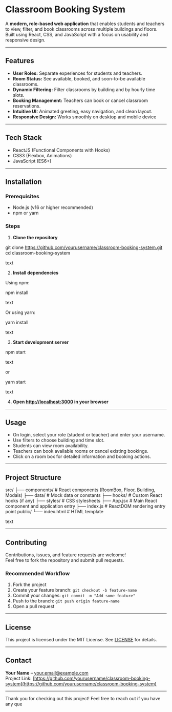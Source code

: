 # Classroom Booking System

A **modern, role-based web application** that enables students and teachers to view, filter, and book classrooms across multiple buildings and floors. Built using React, CSS, and JavaScript with a focus on usability and responsive design.


---

## Features

- **User Roles:** Separate experiences for students and teachers.
- **Room Status:** See available, booked, and soon-to-be available classrooms.
- **Dynamic Filtering:** Filter classrooms by building and by hourly time slots.
- **Booking Management:** Teachers can book or cancel classroom reservations.
- **Intuitive UI:** Animated greeting, easy navigation, and clean layout.
- **Responsive Design:** Works smoothly on desktop and mobile device

---

## Tech Stack

- ReactJS (Functional Components with Hooks)
- CSS3 (Flexbox, Animations)
- JavaScript (ES6+)

---

## Installation

### Prerequisites

- Node.js (v16 or higher recommended)
- npm or yarn

### Steps

1. **Clone the repository**

git clone https://github.com/yourusername/classroom-booking-system.git
cd classroom-booking-system

text

2. **Install dependencies**

Using npm:

npm install

text

Or using yarn:

yarn install

text

3. **Start development server**

npm start

text

or

yarn start

text

4. **Open [http://localhost:3000](http://localhost:3000) in your browser**

---

## Usage

- On login, select your role (student or teacher) and enter your username.
- Use filters to choose building and time slot.
- Students can view room availability.
- Teachers can book available rooms or cancel existing bookings.
- Click on a room box for detailed information and booking actions.

---

## Project Structure

src/
├── components/ # React components (RoomBox, Floor, Building, Modals)
├── data/ # Mock data or constants
├── hooks/ # Custom React hooks (if any)
├── styles/ # CSS stylesheets
├── App.jsx # Main React component and application entry
├── index.js # ReactDOM rendering entry point
public/
└── index.html # HTML template

text

---

## Contributing

Contributions, issues, and feature requests are welcome!  
Feel free to fork the repository and submit pull requests.

### Recommended Workflow

1. Fork the project
2. Create your feature branch: `git checkout -b feature-name`
3. Commit your changes: `git commit -m "Add some feature"`
4. Push to the branch: `git push origin feature-name`
5. Open a pull request

---

## License

This project is licensed under the MIT License. See [LICENSE](LICENSE) for details.

---

## Contact

**Your Name** – your.email@example.com  
Project Link: [https://github.com/yourusername/classroom-booking-system](https://github.com/yourusername/classroom-booking-system)

---

Thank you for checking out this project! Feel free to reach out if you have any que
